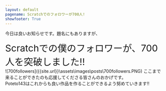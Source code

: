 ```yaml
---
layout: default
pagename: Scratchでのフォロワーが700人!
showfooter: True
---
```

今日は良いお知らせです。題名にもありますが、
<div style="font-size:30px;">Scratchでの僕のフォロワーが、700人を突破しました!!</div>
![700followers]({{site.url}}\assets\images\posts\700followers.PNG)
ここまで来ることができたのも応援してくださる皆さんのおかげです。<br>
Poteto143はこれからも良い作品を作ることができるよう努めていきます!!